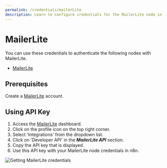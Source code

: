 ```yaml
---
permalink: /credentials/mailerLite
description: Learn to configure credentials for the MailerLite node in n8n
---
```


# MailerLite

You can use these credentials to authenticate the following nodes with MailerLite.
- [MailerLite](../../nodes-library/nodes/MailerLite/README.md)

## Prerequisites

Create a [MailerLite](https://MailerLite.com) account.

## Using API Key

1. Access the [MailerLite](https://app.mailerlite.com/dashboard/) dashboard.
2. Click on the profile icon on the top right corner.
3. Select 'Integrations' from the dropdown list.
4. Click on 'Developer API' in the ***MailerLite API*** section.
5. Copy the API key that is displayed.
6. Use this API key with your MailerLite node credentials in n8n.

![Getting MailerLite credentials](./using-api-key.gif)